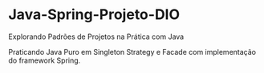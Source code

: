 # Java-Spring-Projeto-DIO
Explorando Padrões de Projetos na Prática com Java

Praticando Java Puro em Singleton Strategy e Facade com implementação do framework Spring. 
